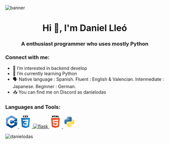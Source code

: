 ![banner](https://github.com/Danielodas/Danielodas/assets/154921587/0ccf86a7-8957-49cc-b3bf-cc6ab8eebe83)

<h1 align="center">Hi 👋, I'm Daniel Lleó</h1>
<h3 align="center">A enthusiast programmer who uses mostly Python</h3>

<h3 align="left">Connect with me:</h3>
<p align="left">
</p>

- 👀 I’m interested in backend develop
- 🐍 I’m currently learning Python
- 🗣️ Native language : Spanish. Fluent : English & Valencian. Intermediate : Japanese. Beginner : German.
- 📥 You can find me on Discord as danielodas

<h3 align="left">Languages and Tools:</h3>
<p align="left"> <a href="https://www.w3schools.com/cpp/" target="_blank" rel="noreferrer"> <img src="https://raw.githubusercontent.com/devicons/devicon/master/icons/cplusplus/cplusplus-original.svg" alt="cplusplus" width="40" height="40"/> </a> <a href="https://www.w3schools.com/css/" target="_blank" rel="noreferrer"> <img src="https://raw.githubusercontent.com/devicons/devicon/master/icons/css3/css3-original-wordmark.svg" alt="css3" width="40" height="40"/> </a> <a href="https://flask.palletsprojects.com/" target="_blank" rel="noreferrer"> <img src="https://www.vectorlogo.zone/logos/pocoo_flask/pocoo_flask-icon.svg" alt="flask" width="40" height="40"/> </a> <a href="https://www.w3.org/html/" target="_blank" rel="noreferrer"> <img src="https://raw.githubusercontent.com/devicons/devicon/master/icons/html5/html5-original-wordmark.svg" alt="html5" width="40" height="40"/> </a> <a href="https://www.python.org" target="_blank" rel="noreferrer"> <img src="https://raw.githubusercontent.com/devicons/devicon/master/icons/python/python-original.svg" alt="python" width="40" height="40"/> </a> </p>

<p><img align="center" src="https://github-readme-stats.vercel.app/api/top-langs?username=danielodas&show_icons=true&locale=en&layout=compact" alt="danielodas" /></p>



<!---
Danielodas/Danielodas is a ✨ special ✨ repository because its `README.md` (this file) appears on your GitHub profile.
You can click the Preview link to take a look at your changes.
--->
